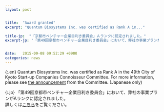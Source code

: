 ```yaml
---
layout: post


title:  "Award granted"
excerpt: "Quantum Biosystems Inc. was certified as Rank A in..."

title-jp:  "「京都市ベンチャー企業目利き委員会」Ａランクに認定されました。"
excerpt-jp: "「第49回京都市ベンチャー企業目利き委員会」において、弊社の事業プランがAランクに認定されました。 ..."


date:   2015-09-08 09:52:29 +0900
categories: news
---
```


{:.en}
Quantum Biosystems Inc. was certified as Rank A in the 49th City of Kyoto Start-up Companies Connoisseur Committee. For more information, please see [the announcement](http://www.quantumbiosystems.com/wp-content/uploads/Kyoyo-Mekiki-announcement.pdf) from the Committee. (Japanese only)


{:.jp}
「第49回京都市ベンチャー企業目利き委員会」において、弊社の事業プランがAランクに認定されました。  
詳しくは[こちら](http://www.quantumbiosystems.com/wp-content/uploads/Kyoyo-Mekiki-announcement.pdf)をご覧ください。